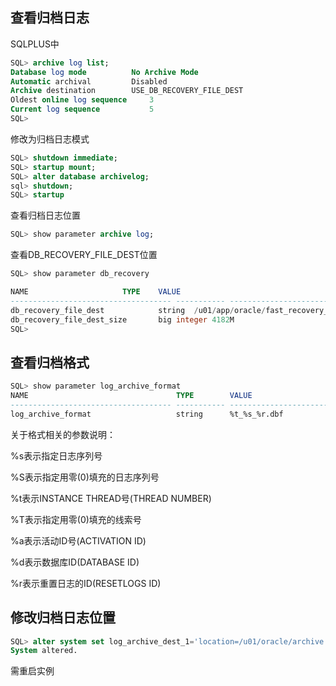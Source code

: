 ## 查看归档日志

SQLPLUS中

```sql
SQL> archive log list; 
Database log mode	       No Archive Mode
Automatic archival	       Disabled
Archive destination	       USE_DB_RECOVERY_FILE_DEST
Oldest online log sequence     3
Current log sequence	       5
SQL> 
```

修改为归档日志模式

```sql
SQL> shutdown immediate;
SQL> startup mount;
SQL> alter database archivelog;
sql> shutdown;
SQL> startup
```

查看归档日志位置

```sql
SQL> show parameter archive log;
```



查看DB_RECOVERY_FILE_DEST位置

```sql
SQL> show parameter db_recovery 

NAME				     TYPE	 VALUE
------------------------------------ ----------- ------------------------------
db_recovery_file_dest		     string	 /u01/app/oracle/fast_recovery_area
db_recovery_file_dest_size	     big integer 4182M
SQL> 
```

## 查看归档格式

```sql
SQL> show parameter log_archive_format  
NAME                                 TYPE        VALUE  
------------------------------------ ----------- ------------------------------  
log_archive_format                   string      %t_%s_%r.dbf
```

关于格式相关的参数说明：

%s表示指定日志序列号

%S表示指定用零(0)填充的日志序列号

%t表示INSTANCE THREAD号(THREAD NUMBER)

%T表示指定用零(0)填充的线索号

%a表示活动ID号(ACTIVATION ID)

%d表示数据库ID(DATABASE ID)

%r表示重置日志的ID(RESETLOGS ID)


## 修改归档日志位置

```sql
SQL> alter system set log_archive_dest_1='location=/u01/oracle/archive';  
System altered.  
```

需重启实例